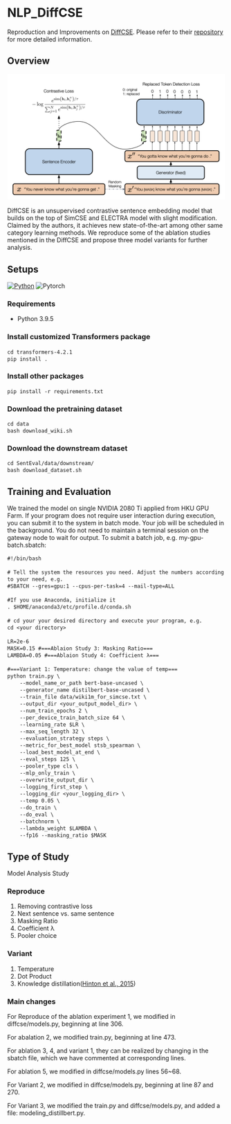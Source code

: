 # NLP_DiffCSE
Reproduction and Improvements on [DiffCSE](https://arxiv.org/abs/2204.10298). Please refer to their [repository](https://github.com/voidism/DiffCSE) for more detailed information.

## Overview

![DiffCSE](diffcse.png)

DiffCSE is an unsupervised contrastive sentence embedding model that builds on the top of SimCSE and ELECTRA model with slight modification. Claimed by the authors, it achieves new state-of-the-art among other same category learning methods. We reproduce some of the ablation studies mentioned in the DiffCSE and propose three model variants for further analysis.

## Setups

[![Python](https://img.shields.io/badge/python-3.9.5-blue?logo=python&logoColor=FED643)](https://www.python.org/downloads/release/python-395/)
![Pytorch](https://img.shields.io/badge/pytorch-1.7.1-red?logo=pytorch)

### Requirements

* Python 3.9.5

### Install customized Transformers package

```
cd transformers-4.2.1
pip install .
```

### Install other packages

```
pip install -r requirements.txt
```

### Download the pretraining dataset

```
cd data
bash download_wiki.sh
```

### Download the downstream dataset

```
cd SentEval/data/downstream/
bash download_dataset.sh
```

## Training and Evaluation

We trained the model on single NVIDIA 2080 Ti applied from HKU GPU Farm. If your program does not require user interaction during execution, you can submit it to the system in batch mode. Your job will be scheduled in the background. You do not need to maintain a terminal session on the gateway node to wait for output. To submit a batch job, e.g. my-gpu-batch.sbatch:

```
#!/bin/bash

# Tell the system the resources you need. Adjust the numbers according to your need, e.g. 
#SBATCH --gres=gpu:1 --cpus-per-task=4 --mail-type=ALL

#If you use Anaconda, initialize it
. $HOME/anaconda3/etc/profile.d/conda.sh

# cd your your desired directory and execute your program, e.g.
cd <your directory>

LR=2e-6
MASK=0.15 #===Ablaion Study 3: Masking Ratio===
LAMBDA=0.05 #===Ablaion Study 4: Coefficient λ===

#===Variant 1: Temperature: change the value of temp===
python train.py \
    --model_name_or_path bert-base-uncased \
    --generator_name distilbert-base-uncased \
    --train_file data/wiki1m_for_simcse.txt \
    --output_dir <your_output_model_dir> \
    --num_train_epochs 2 \
    --per_device_train_batch_size 64 \
    --learning_rate $LR \
    --max_seq_length 32 \
    --evaluation_strategy steps \
    --metric_for_best_model stsb_spearman \
    --load_best_model_at_end \
    --eval_steps 125 \
    --pooler_type cls \
    --mlp_only_train \
    --overwrite_output_dir \
    --logging_first_step \
    --logging_dir <your_logging_dir> \
    --temp 0.05 \
    --do_train \
    --do_eval \
    --batchnorm \
    --lambda_weight $LAMBDA \
    --fp16 --masking_ratio $MASK
```

## Type of Study

Model Analysis Study

### Reproduce

1. Removing contrastive loss
2. Next sentence vs. same sentence
3. Masking Ratio
4. Coefficient λ
5. Pooler choice

### Variant

1. Temperature
2. Dot Product
3. Knowledge distillation([Hinton et al., 2015](https://arxiv.org/abs/1503.02531)) 

### Main changes

For Reproduce of the ablation experiment 1, we modified in diffcse/models.py, beginning at line 306.

For abalation 2, we modified train.py, beginning at line 473.

For ablation 3, 4, and variant 1, they can be realized by changing in the sbatch file, which we have commented at corresponding lines.

For ablation 5, we modified in diffcse/models.py lines 56~68.

For Variant 2, we modified in diffcse/models.py, beginning at line 87 and 270.

For Variant 3, we modified the train.py and diffcse/models.py, and added a file: modeling_distillbert.py.
